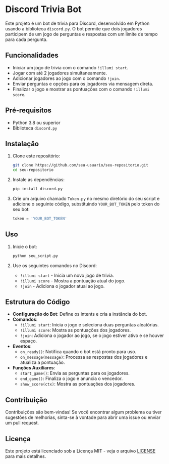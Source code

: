 # Discord Trivia Bot

Este projeto é um bot de trivia para Discord, desenvolvido em Python usando a biblioteca `discord.py`. O bot permite que dois jogadores participem de um jogo de perguntas e respostas com um limite de tempo para cada pergunta.

## Funcionalidades

- Iniciar um jogo de trivia com o comando `!illumi start`.
- Jogar com até 2 jogadores simultaneamente.
- Adicionar jogadores ao jogo com o comando `!join`.
- Enviar perguntas e opções para os jogadores via mensagem direta.
- Finalizar o jogo e mostrar as pontuações com o comando `!illumi score`.

## Pré-requisitos

- Python 3.8 ou superior
- Biblioteca `discord.py`

## Instalação

1. Clone este repositório:

    ```bash
    git clone https://github.com/seu-usuario/seu-repositorio.git
    cd seu-repositorio
    ```

2. Instale as dependências:

    ```bash
    pip install discord.py
    ```

3. Crie um arquivo chamado `Token.py` no mesmo diretório do seu script e adicione o seguinte código, substituindo `YOUR_BOT_TOKEN` pelo token do seu bot:

    ```python
    token = 'YOUR_BOT_TOKEN'
    ```

## Uso

1. Inicie o bot:

    ```bash
    python seu_script.py
    ```

2. Use os seguintes comandos no Discord:

    - `!illumi start` - Inicia um novo jogo de trivia.
    - `!illumi score` - Mostra a pontuação atual do jogo.
    - `!join` - Adiciona o jogador atual ao jogo.

## Estrutura do Código

- **Configuração do Bot**: Define os intents e cria a instância do bot.
- **Comandos**:
  - `!illumi start`: Inicia o jogo e seleciona duas perguntas aleatórias.
  - `!illumi score`: Mostra as pontuações dos jogadores.
  - `!join`: Adiciona o jogador ao jogo, se o jogo estiver ativo e se houver espaço.
- **Eventos**:
  - `on_ready()`: Notifica quando o bot está pronto para uso.
  - `on_message(message)`: Processa as respostas dos jogadores e atualiza a pontuação.
- **Funções Auxiliares**:
  - `start_game()`: Envia as perguntas para os jogadores.
  - `end_game()`: Finaliza o jogo e anuncia o vencedor.
  - `show_score(ctx)`: Mostra as pontuações dos jogadores.

## Contribuição

Contribuições são bem-vindas! Se você encontrar algum problema ou tiver sugestões de melhorias, sinta-se à vontade para abrir uma issue ou enviar um pull request.

## Licença

Este projeto está licenciado sob a Licença MIT - veja o arquivo [LICENSE](LICENSE) para mais detalhes.
